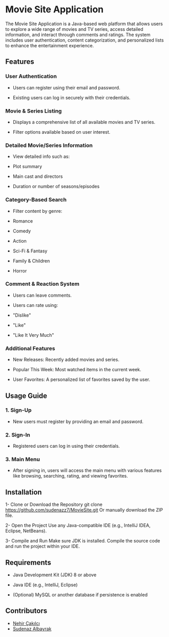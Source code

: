 # Movie Site Application
The Movie Site Application is a Java-based web platform that allows users to explore a wide range of movies and TV series, access detailed information, and interact through comments and ratings. The system includes user authentication, content categorization, and personalized lists to enhance the entertainment experience.

## Features
### User Authentication
* Users can register using their email and password.

* Existing users can log in securely with their credentials.

### Movie & Series Listing
* Displays a comprehensive list of all available movies and TV series.

* Filter options available based on user interest.

### Detailed Movie/Series Information
* View detailed info such as:
  
* Plot summary
  
* Main cast and directors
  
* Duration or number of seasons/episodes

### Category-Based Search
* Filter content by genre:

* Romance

* Comedy

* Action

* Sci-Fi & Fantasy

* Family & Children

* Horror

### Comment & Reaction System
* Users can leave comments.

* Users can rate using:

* "Dislike"

* "Like"

* "Like It Very Much"

### Additional Features
* New Releases: Recently added movies and series.

* Popular This Week: Most watched items in the current week.

* User Favorites: A personalized list of favorites saved by the user.

## Usage Guide
### 1. Sign-Up
* New users must register by providing an email and password.

### 2. Sign-In
* Registered users can log in using their credentials.

### 3. Main Menu
* After signing in, users will access the main menu with various features like browsing, searching, rating, and viewing favorites.

## Installation
1- Clone or Download the Repository
   git clone https://github.com/sudenazz7/MovieSite.git
Or manually download the ZIP file.

2- Open the Project
   Use any Java-compatible IDE (e.g., IntelliJ IDEA, Eclipse, NetBeans).

3- Compile and Run
   Make sure JDK is installed.
   Compile the source code and run the project within your IDE.
   
## Requirements
* Java Development Kit (JDK) 8 or above

* Java IDE (e.g., IntelliJ, Eclipse)

* (Optional) MySQL or another database if persistence is enabled

## Contributors
- [Nehir Çakılcı](https://github.com/Nehir0109)
- [Sudenaz Albayrak](https://github.com/sudenazz7)





